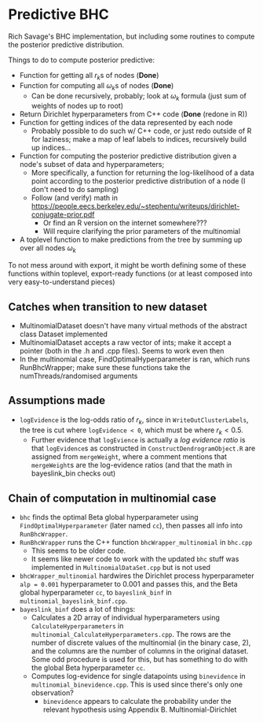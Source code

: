 # Predictive BHC

Rich Savage's BHC implementation, but including some routines to compute the
posterior predictive distribution.

Things to do to compute posterior predictive:

- Function for getting all $r_k$s of nodes (**Done**)
- Function for computing all $\omega_k$s of nodes (**Done**)
    - Can be done recursively, probably; look at $\omega_k$ formula (just sum of weights of nodes up to root)
- Return Dirichlet hyperparameters from C++ code (**Done** (redone in R))
- Function for getting indices of the data represented by each node
    - Probably possible to do such w/ C++ code, or just redo outside of R for laziness; make a map of leaf labels to indices, recursively build up indices...
- Function for computing the posterior predictive distribution given a node's subset of data and hyperparameters;
    - More specifically, a function for returning the log-likelihood of a data point according to the posterior predictive distribution of a node (I don't need to do sampling)
    - Follow (and verify) math in https://people.eecs.berkeley.edu/~stephentu/writeups/dirichlet-conjugate-prior.pdf
        - Or find an R version on the internet somewhere???
        - Will require clarifying the prior parameters of the multinomial
- A toplevel function to make predictions from the tree by summing up over all
    nodes $\omega_k$

To not mess around with export, it might be worth defining some of these
functions within toplevel, export-ready functions (or at least composed into
very easy-to-understand pieces)

## Catches when transition to new dataset

- MultinomialDataset doesn't have many virtual methods of the abstract class
    Dataset implemented
- MultinomialDataset accepts a raw vector of ints; make it accept a pointer
    (both in the .h and .cpp files). Seems to work even then
- In the multinomial case, FindOptimalHyperparameter is ran, which runs RunBhcWrapper; make sure these functions take the numThreads/randomised arguments

## Assumptions made

- `logEvidence` is the log-odds ratio of $r_k$, since in `WriteOutClusterLabels`,
    the tree is cut where `logEvidence < 0`, which must be where $r_k < 0.5$.
    - Further evidence that `logEvience` is actually a *log evidence ratio* is that `logEvidence`s as constructed in `ConstructDendrogramObject.R` are assigned from `mergeWeight`, where a comment mentions that `mergeWeight`s are the log-evidence ratios (and that the math in bayeslink_bin checks out)

## Chain of computation in multinomial case

- `bhc` finds the optimal Beta global hyperparameter using `FindOptimalHyperparameter` (later named `cc`), then passes all info into `RunBhcWrapper`.
- `RunBhcWrapper` runs the C++ function `bhcWrapper_multinomial` in `bhc.cpp`
    - This seems to be older code.
    - It seems like newer code to work with the updated `bhc` stuff was
    implemented in `MultinomialDataSet.cpp` but is not used
- `bhcWrapper_multinomial` hardwires the Dirichlet process hyperparameter `alp = 0.001` hyperparameter to 0.001 and passes this, and the Beta global hyperparameter `cc`, to `bayeslink_binf` in `multinomial_bayeslink_binf.cpp`.
- `bayeslink_binf` does a lot of things:
    - Calculates a 2D array of individual hyperparameters using `CalculateHyperparameters` in `multinomial_CalculateHyperparameters.cpp`. The rows are the number of discrete values of the multinomial (in the binary case, 2), and the columns are the number of columns in the original dataset. Some odd procedure is used for this, but has something to do with the global Beta hyperparameter `cc`.
    - Computes log-evidence for single datapoints using `binevidence` in
    `multinomial_binevidence.cpp`. This is used since there's only one
    observation?
        - `binevidence` appears to calculate the probability under the relevant
            hypothesis using Appendix B. Multinomial-Dirichlet

